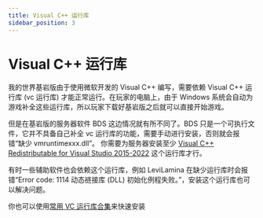 ```yaml
---
title: Visual C++ 运行库
sidebar_position: 3
---
```


# Visual C++ 运行库

我的世界基岩版由于使用微软开发的 Visual C++ 编写，需要依赖 Visual C++ 运行库 (vc 运行库) 才能正常运行。在玩家的电脑上，由于 Windows 系统会自动为游戏补全这些运行库，所以玩家下载好基岩版之后就可以直接开始游戏。

但是在基岩版的服务器软件 BDS 这边情况就有所不同了。BDS 只是一个可执行文件，它并不具备自己补全 vc 运行库的功能，需要手动进行安装，否则就会报错“缺少 vmruntimexxx.dll”。
你需要为服务器安装至少 [Visual C++ Redistributable for Visual Studio 2015-2022](https://aka.ms/vs/17/release/vc_redist.x64.exe) 这个运行库才行。

有时一些辅助软件也会依赖这个运行库，例如 LeviLamina 在缺少运行库时会报错“Error code: 1114 动态裢接库 (DLL) 初始化例程失败。”，安装这个运行库也可以解决问题。

你也可以使用[常用 VC 运行库合集](https://cloud.wujiyan.cc/f/D0DIW/MSVBCRT.AIO.2024.08.16.exe)来快速安装
